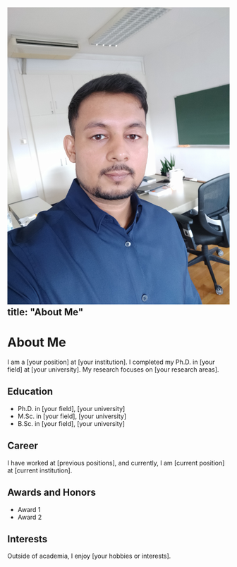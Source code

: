 ![Alt text](profile.jpg)
title: "About Me"
---

# About Me

I am a [your position] at [your institution]. I completed my Ph.D. in [your field] at [your university]. My research focuses on [your research areas].

## Education
- Ph.D. in [your field], [your university]
- M.Sc. in [your field], [your university]
- B.Sc. in [your field], [your university]

## Career
I have worked at [previous positions], and currently, I am [current position] at [current institution].

## Awards and Honors
- Award 1
- Award 2

## Interests
Outside of academia, I enjoy [your hobbies or interests].

